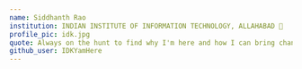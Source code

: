 ```yaml
---
name: Siddhanth Rao 
institution: INDIAN INSTITUTE OF INFORMATION TECHNOLOGY, ALLAHABAD 🚩
profile_pic: idk.jpg 
quote: Always on the hunt to find why I'm here and how I can bring change to the things being here. # no longer than 100 characters
github_user: IDKYamHere
---
```

